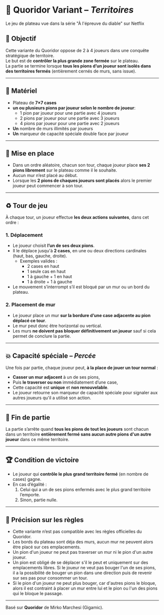 # 🧱 Quoridor Variant – *Territoires*

Le jeu de plateau vue dans la série "À l'épreuve du diable" sur Netflix

## 🎯 Objectif
Cette variante du Quoridor oppose de 2 à 4 joueurs dans une conquête stratégique de territoire.  
Le but est de **contrôler la plus grande zone fermée** sur le plateau.  
La partie se termine lorsque **tous les pions d’un joueur sont isolés dans des territoires fermés** (entièrement cernés de murs, sans issue).

---

## 🧩 Matériel
- Plateau de **7×7 cases**
- **un ou plusieurs pions par joueur selon le nombre de joueur**:
  -  1 pion par joueur pour une partie avec 4 joueurs
  -  2 pions par joueur pour une partie avec 3 joueurs
  -  4 pions par joueur pour une partie avec 2 joueurs
- **Un** nombre de murs illimités par joueurs
- **Un** marqueur de capacité spéciale double face par joueur

---

## 🔧 Mise en place
- Dans un ordre aléatoire, chacun son tour, chaque joueur place **ses 2 pions librement** sur le plateau comme il le souhaite.
- Aucun mur n’est placé au début.
- Lorsque les **2 pions de chaques joueurs sont placés** alors le premier joueur peut commencer à son tour.

---

## ♻ Tour de jeu

À chaque tour, un joueur effectue **les deux actions suivantes**, dans cet ordre :

### 1. **Déplacement**
- Le joueur choisit **l’un de ses deux pions**.
- Il le déplace jusqu'à **2 cases**, en une ou deux directions cardinales (haut, bas, gauche, droite).
  - Exemples valides :  
    - 2 cases en haut
    - 1 seule cas en haut
    - 1 à gauche + 1 en haut  
    - 1 à droite + 1 à gauche
- Le mouvement s’interrompt s’il est bloqué par un mur ou un bord du plateau.

### 2. **Placement de mur**
- Le joueur place un mur **sur la bordure d’une case adjacente au pion déplacé ce tour**.
- Le mur peut donc être horizontal ou vertical.
- Les murs **ne doivent pas bloquer définitivement un joueur** sauf si cela permet de conclure la partie.

---

## 💥 Capacité spéciale – *Percée*
Une fois par partie, chaque joueur peut, **à la place de jouer un tour normal** :
- **Casser un mur adjacent** à un de ses pions,
- Puis **le traverser ou non** immédiatement d’une case,
- Cette capacité est **unique** et **non renouvelable**.
- Le joueur retourne son marqueur de capacité spéciale pour signaler aux autres joueurs qu'il a utilisé son action.

---

## 🏁 Fin de partie
La partie s’arrête quand **tous les pions de tout les joueurs** sont chacun dans un territoire **entièrement fermé sans aucun autre pions d'un autre joueur** dans ce même territoire.

---

## 🏆 Condition de victoire
- Le joueur qui **contrôle le plus grand territoire fermé** (en nombre de cases) gagne.
- En cas d’égalité :
  1. Celui qui a un de ses pions enfermés avec le plus grand territoire l’emporte.
  2. Sinon, partie nulle.

---

## 📌 Précision sur les règles
- Cette variante n’est pas compatible avec les règles officielles du Quoridor.
- Les bords du plateau sont déja des murs, aucun mur ne peuvent alors être placé sur ces emplacements.
- Un pion d'un joueur ne peut pas traverser un mur ni le pion d'un autre joueur.
- Un pion est obligé de se déplacer s'il le peut et uniquement sur des emplacements libres. Si le joueur ne veut pas bouger l'un de ses pions, il a la possibilité de bouger un pion dans une direction puis de revenir sur ses pas pour consommer un tour. 
- Si le pion d'un joueur ne peut plus bouger, car d'autres pions le bloque, alors il est contraint à placer un mur entre lui et le pion ou l'un des pions qui le bloque le passage.

---

Basé sur **Quoridor** de Mirko Marchesi (Gigamic).
